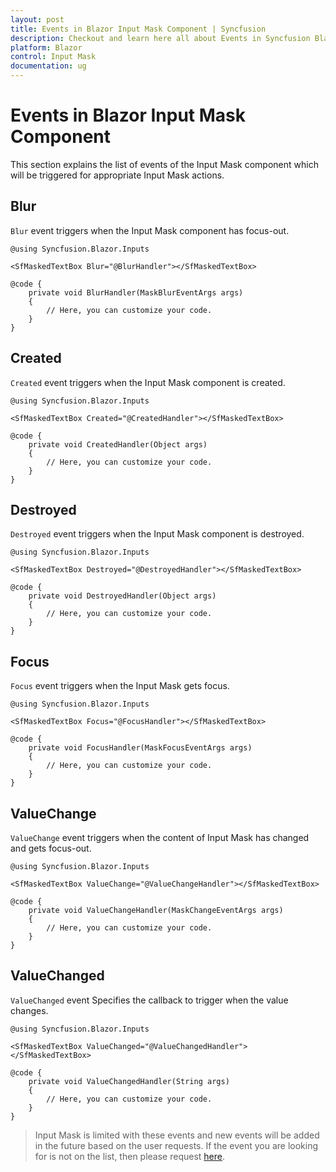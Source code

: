 ```yaml
---
layout: post
title: Events in Blazor Input Mask Component | Syncfusion
description: Checkout and learn here all about Events in Syncfusion Blazor Input Mask component and much more details.
platform: Blazor
control: Input Mask
documentation: ug
---
```


# Events in Blazor Input Mask Component

This section explains the list of events of the Input Mask component which will be triggered for appropriate Input Mask actions.

## Blur

`Blur` event triggers when the Input Mask component has focus-out.

```cshtml
@using Syncfusion.Blazor.Inputs

<SfMaskedTextBox Blur="@BlurHandler"></SfMaskedTextBox>

@code {
    private void BlurHandler(MaskBlurEventArgs args)
    {
        // Here, you can customize your code.
    }
}
```

## Created

`Created` event triggers when the Input Mask component is created.

```cshtml
@using Syncfusion.Blazor.Inputs

<SfMaskedTextBox Created="@CreatedHandler"></SfMaskedTextBox>

@code {
    private void CreatedHandler(Object args)
    {
        // Here, you can customize your code.
    }
}
```

## Destroyed

`Destroyed` event triggers when the Input Mask component is destroyed.

```cshtml
@using Syncfusion.Blazor.Inputs

<SfMaskedTextBox Destroyed="@DestroyedHandler"></SfMaskedTextBox>

@code {
    private void DestroyedHandler(Object args)
    {
        // Here, you can customize your code.
    }
}
```

## Focus

`Focus` event triggers when the Input Mask gets focus.

```cshtml
@using Syncfusion.Blazor.Inputs

<SfMaskedTextBox Focus="@FocusHandler"></SfMaskedTextBox>

@code {
    private void FocusHandler(MaskFocusEventArgs args)
    {
        // Here, you can customize your code.
    }
}
```

## ValueChange

`ValueChange` event triggers when the content of Input Mask has changed and gets focus-out.

```cshtml
@using Syncfusion.Blazor.Inputs

<SfMaskedTextBox ValueChange="@ValueChangeHandler"></SfMaskedTextBox>

@code {
    private void ValueChangeHandler(MaskChangeEventArgs args)
    {
        // Here, you can customize your code.
    }
}
```

## ValueChanged

`ValueChanged` event Specifies the callback to trigger when the value changes.

```cshtml
@using Syncfusion.Blazor.Inputs

<SfMaskedTextBox ValueChanged="@ValueChangedHandler"></SfMaskedTextBox>

@code {
    private void ValueChangedHandler(String args)
    {
        // Here, you can customize your code.
    }
}
```

> Input Mask is limited with these events and new events will be added in the future based on the user requests. If the event you are looking for is not on the list, then please request [here](https://www.syncfusion.com/feedback/blazor-components).